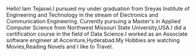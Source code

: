 
Hello! Iam Tejaswi.I pursued my under graduation from Sreyas Institute of Engineering and Technology in the stream of Electronics and Communication Engineering. Currently pursuing a Master's in Applied Computer Science from Northwest Missouri State University,USA.I did a certification course in the field of Data Science.I worked as an Associate software engineer at Accenture,Hyderabad.My Hobbies are watching Movies,Reading Novels and I like to Travel.
